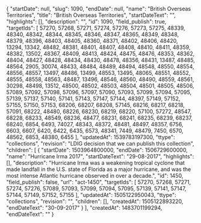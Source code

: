 {
  "startDate": null, 
  "slug": 1090, 
  "endDate": null, 
  "name": "British Overseas Territories", 
  "title": "British Overseas Territories", 
  "startDateText": "", 
  "highlights": [], 
  "description": "", 
  "id": 1090, 
  "field_publish": true, 
  "targetIds": [
    57270, 
    57268, 
    57271, 
    57274, 
    57276, 
    57273, 
    57275, 
    48339, 
    48340, 
    48342, 
    48344, 
    48345, 
    48346, 
    48347, 
    48365, 
    48349, 
    48348, 
    48379, 
    48396, 
    48403, 
    48405, 
    48360, 
    48371, 
    48402, 
    48406, 
    48420, 
    13294, 
    13342, 
    48482, 
    48381, 
    48401, 
    48407, 
    48408, 
    48410, 
    48411, 
    48359, 
    48382, 
    13502, 
    48367, 
    48409, 
    48413, 
    48424, 
    48475, 
    48476, 
    48353, 
    48362, 
    48404, 
    48427, 
    48428, 
    48434, 
    48430, 
    48478, 
    48356, 
    48431, 
    13487, 
    48485, 
    48564, 
    2905, 
    30074, 
    48433, 
    48484, 
    48489, 
    48494, 
    48548, 
    48550, 
    48554, 
    48556, 
    48557, 
    13497, 
    48486, 
    13499, 
    48553, 
    13495, 
    48065, 
    48551, 
    48552, 
    48555, 
    48558, 
    48563, 
    48487, 
    13496, 
    48546, 
    48560, 
    48490, 
    48559, 
    48561, 
    30298, 
    48498, 
    13512, 
    48500, 
    48502, 
    48503, 
    48504, 
    48501, 
    48505, 
    48506, 
    57089, 
    57092, 
    57098, 
    57096, 
    57097, 
    57090, 
    57093, 
    57099, 
    57094, 
    57095, 
    57139, 
    57137, 
    57140, 
    57141, 
    57143, 
    57147, 
    57144, 
    48397, 
    57149, 
    57152, 
    57155, 
    57150, 
    57153, 
    68206, 
    68207, 
    68208, 
    57145, 
    68216, 
    68217, 
    68218, 
    57091, 
    68222, 
    48480, 
    68226, 
    68230, 
    68219, 
    68220, 
    57100, 
    57272, 
    48547, 
    68228, 
    68233, 
    48549, 
    68236, 
    48477, 
    68231, 
    68241, 
    68235, 
    68239, 
    68237, 
    68240, 
    6854, 
    6493, 
    74027, 
    48343, 
    48372, 
    48481, 
    48497, 
    48357, 
    6756, 
    6603, 
    6607, 
    6420, 
    6422, 
    6435, 
    6573, 
    48341, 
    7449, 
    48479, 
    7450, 
    6570, 
    48562, 
    6853, 
    48380, 
    6455
  ], 
  "updatedAt": 1539783197300, 
  "ttype": "collections", 
  "revision": "LDIG decision that we can publish this collection", 
  "children": [
    {
      "startDate": 1503964800000, 
      "endDate": 1506729600000, 
      "name": "Hurricane Irma 2017", 
      "startDateText": "29-08-2017", 
      "highlights": [], 
      "description": "Hurricane Irma was a weakening tropical cyclone that made landfall in the U.S. state of Florida as a major hurricane, and was the most intense Atlantic hurricane observed in over a decade.", 
      "id": 1450, 
      "field_publish": false, 
      "url": "act-1450", 
      "targetIds": [
        57270, 
        57268, 
        57271, 
        57274, 
        57276, 
        57089, 
        57093, 
        57099, 
        57094, 
        57095, 
        57139, 
        57141, 
        57147, 
        57144, 
        57149, 
        57152, 
        57155
      ], 
      "updatedAt": 1505122950043, 
      "ttype": "collections", 
      "revision": "", 
      "children": [], 
      "createdAt": 1505122893220, 
      "endDateText": "30-09-2017"
    }
  ], 
  "createdAt": 1483701199294, 
  "endDateText": ""
}

